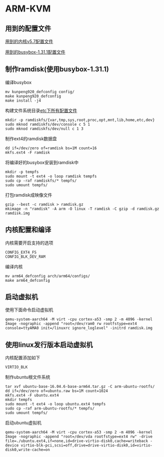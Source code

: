 # ARM-KVM

## 用到的配置文件

[用到的内核v5.7配置文件](arm64_defconfig)

[用到的busybox-1.31.1配置文件](kunpeng920_defconfig)

## 制作ramdisk(使用busybox-1.31.1)

编译busybox

	mv kunpeng920_defconfig config/
	make kunpeng920_defconfig
	make install -j4

构建文件系统目录[etc下所有配置文件](etc)

	mkdir -p ramdiskfs/{var,tmp,sys,root,proc,opt,mnt,lib,home,etc,dev}
	sudo mknod ramdiskfs/dev/console c 5 1
	sudo mknod ramdiskfs/dev/null c 1 3

制作ext4的ramdisk数据盘

	dd if=/dev/zero of=ramdisk bs=1M count=16
	mkfs.ext4 -F ramdisk

将编译好的busybox安装到ramdisk中

	mkdir -p tempfs
	sudo mount -t ext4 -o loop ramdisk tempfs
	sudo cp -raf ramdiskfs/* tempfs/
	sudo umount tempfs/

打包ramdisk成映像文件

	gzip --best -c ramdisk > ramdisk.gz
	mkimage -n "ramdisk" -A arm -O linux -T ramdisk -C gzip -d ramdisk.gz ramdisk.img

## 内核配置和编译

内核需要开启支持的选项

	CONFIG_EXT4_FS
	CONFIG_BLK_DEV_RAM

编译内核

	mv arm64_defconfig arch/arm64/configs/
	make arm64_defconfig

## 启动虚拟机

使用下面命令启动虚拟机

	qemu-system-aarch64 -M virt -cpu cortex-a53 -smp 2 -m 4096 -kernel Image -nographic -append "root=/dev/ram0 rw rootfstype=ext4 console=ttyAMA0 init=/linuxrc ignore_loglevel" -initrd ramdisk.img

## 使用linux发行版本启动虚拟机

内核配置添加如下

	VIRTIO_BLK

制作ubuntu根文件系统

	tar xvf ubuntu-base-16.04.6-base-arm64.tar.gz -C arm-ubuntu-rootfs/
	dd if=/dev/zero of=ubuntu.raw bs=1M count=1024
	mkfs.ext4 -F ubuntu.ext4
	mkdir tempfs
	sudo mount -t ext4 -o loop ubuntu.ext4 tempfs
	sudo cp -raf arm-ubuntu-rootfs/* tempfs/
	sudo umount tempfs/

启动ubuntu虚拟机

	qemu-system-aarch64 -M virt -cpu cortex-a53 -smp 2 -m 4096 -kernel Image -nographic -append "root=/dev/vda rootfstype=ext4 rw" -drive file=./ubuntu.ext4,if=none,id=drive-virtio-disk0,cache=writeback -device virtio-blk-pci,scsi=off,drive=drive-virtio-disk0,id=virtio-disk0,write-cache=on
